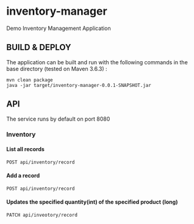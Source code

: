 # inventory-manager
Demo Inventory Management Application

## BUILD & DEPLOY
The application can be built and run with the following commands in the base directory (tested on Maven 3.6.3) :
```
mvn clean package
java -jar target/inventory-manager-0.0.1-SNAPSHOT.jar
```
## API
The service runs by default on port 8080
### Inventory
#### List all records
```
POST api/inventory/record
```
#### Add a record
```
POST api/inventory/record
```
#### Updates the specified quantity(int) of the specified product (long)
```
PATCH api/inveotory/record
```
